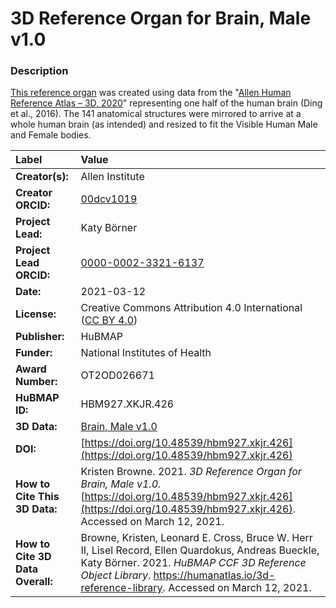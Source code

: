 # 3D Reference Organ for Brain, Male v1.0

### Description
[This reference organ](https://humanatlas.io/3d-reference-library) was created using data from the "[Allen Human Reference Atlas – 3D, 2020](https://doi.org/10.1002/cne.24080)" representing one half of the human brain (Ding et al., 2016). The 141 anatomical structures were mirrored to arrive at a whole human brain (as intended) and resized to fit the Visible Human Male and Female bodies.

| Label | Value |
| :------------- |:-------------|
| **Creator(s):** | Allen Institute |
| **Creator ORCID:** | [00dcv1019](https://ror.org/00dcv1019) |
| **Project Lead:** | Katy B&ouml;rner |
| **Project Lead ORCID:** | [0000-0002-3321-6137](https://orcid.org/0000-0002-3321-6137) |
| **Date:** | 2021-03-12 |
| **License:** | Creative Commons Attribution 4.0 International ([CC BY 4.0](https://creativecommons.org/licenses/by/4.0/)) |
| **Publisher:** | HuBMAP |
| **Funder:** | National Institutes of Health |
| **Award Number:** | OT2OD026671 |
| **HuBMAP ID:** | HBM927.XKJR.426 |
| **3D Data:** | [Brain, Male v1.0](https://cdn.humanatlas.io/hra-releases/v1.0/models/Allen_M_Brain.glb) |
| **DOI:** | [https://doi.org/10.48539/hbm927.xkjr.426](https://doi.org/10.48539/hbm927.xkjr.426) |
| **How to Cite This 3D Data:** | Kristen Browne. 2021. *3D Reference Organ for Brain, Male v1.0.* [https://doi.org/10.48539/hbm927.xkjr.426](https://doi.org/10.48539/hbm927.xkjr.426). Accessed on March 12, 2021. |
| **How to Cite 3D Data Overall:** | Browne, Kristen, Leonard E. Cross, Bruce W. Herr II, Lisel Record, Ellen Quardokus, Andreas Bueckle, Katy B&ouml;rner. 2021. *HuBMAP CCF 3D Reference Object Library*. https://humanatlas.io/3d-reference-library. Accessed on March 12, 2021. |